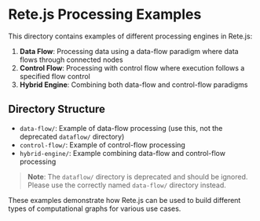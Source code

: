 # Rete.js Processing Examples

This directory contains examples of different processing engines in Rete.js:

1. **Data Flow**: Processing data using a data-flow paradigm where data flows through connected nodes
2. **Control Flow**: Processing with control flow where execution follows a specified flow control
3. **Hybrid Engine**: Combining both data-flow and control-flow paradigms

## Directory Structure

- `data-flow/`: Example of data-flow processing (use this, not the deprecated `dataflow/` directory)
- `control-flow/`: Example of control-flow processing
- `hybrid-engine/`: Example combining data-flow and control-flow processing

> **Note**: The `dataflow/` directory is deprecated and should be ignored. Please use the correctly named `data-flow/` directory instead.

These examples demonstrate how Rete.js can be used to build different types of computational graphs for various use cases.
